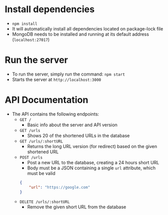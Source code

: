 # Install dependencies
* `npm install`
* It will automatically install all dependencies located on package-lock file
* MongoDB needs to be installed and running at its default address (`localhost:27017`)

# Run the server
* To run the server, simply run the command:
    `npm start`
* Starts the server at `http://localhost:3000`

# API Documentation
* The API contains the following endpoints:
    * `GET /`
        * Basic info about the server and API version
    * `GET /urls`
        * Shows 20 of the shortened URLs in the database
    * `GET /urls/:shortURL`
        * Returns the long URL version (for redirect) based on the given shortened URL
    * `POST /urls`
        * Post a new URL to the database, creating a 24 hours short URL
        * Body must be a JSON containing a single `url` attribute, which must be valid
        ```json
        {
            "url": "https://google.com"
        }
    * `DELETE /urls/:shortURL`
        * Remove the given short URL from the database